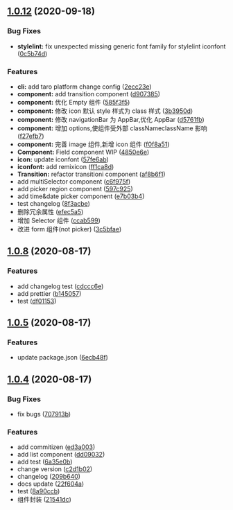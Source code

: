 ## [1.0.12](https://github.com/VFiee/github-test/compare/v1.0.8...v1.0.12) (2020-09-18)

### Bug Fixes

- **stylelint:** fix unexpected missing generic font family for stylelint iconfont ([0c5b74d](https://github.com/VFiee/github-test/commit/0c5b74d6f8f561e38c0e007e5fdc89da3b3483b3))

### Features

- **cli:** add taro platform change config ([2ecc23e](https://github.com/VFiee/github-test/commit/2ecc23efb1f7eed1c5ea6ce47bf060c67fc6bf50))
- **component:** add transition component ([d907385](https://github.com/VFiee/github-test/commit/d907385d0f19dcbb964aa0b38e3621406b195885))
- **component:** 优化 Empty 组件 ([585f3f5](https://github.com/VFiee/github-test/commit/585f3f54f7e1492d4fc96ea8c90736e4b889ce77))
- **component:** 修改 icon 默认 style 样式为 class 样式 ([3b3950d](https://github.com/VFiee/github-test/commit/3b3950dcf6907187485ce979ec04a5fce363ee01))
- **component:** 修改 navigationBar 为 AppBar,优化 AppBar ([d5761fb](https://github.com/VFiee/github-test/commit/d5761fb7897fe0437a5aabffa92812fa2ef93ddd))
- **component:** 增加 options,使组件受外部 classNameclassName 影响 ([f27efb7](https://github.com/VFiee/github-test/commit/f27efb7bade400072e2e4c1b4d74bdcfcb74cf38))
- **component:** 完善 image 组件,新增 icon 组件 ([f0f8a51](https://github.com/VFiee/github-test/commit/f0f8a513419cc267b778238abc9c4bff03d1bca4))
- **Component:** Field component WIP ([4850e6e](https://github.com/VFiee/github-test/commit/4850e6ee3798e8225d0c62cfb27aabf98e003ee8))
- **icon:** update iconfont ([57fe6ab](https://github.com/VFiee/github-test/commit/57fe6ab7eafe1c9017811d9096c384f637ae0f37))
- **iconfont:** add remixicon ([ff1ca8d](https://github.com/VFiee/github-test/commit/ff1ca8d673ffefdb363ff5ebdb1064c1733e00a3))
- **Transition:** refactor transitioni component ([af8b6f1](https://github.com/VFiee/github-test/commit/af8b6f1ca7421858e2fa751dd4fc14578f5d357a))
- add multiSelector component ([c6f975f](https://github.com/VFiee/github-test/commit/c6f975fe0296b124074218a29fb2150d84a0653c))
- add picker region component ([597c925](https://github.com/VFiee/github-test/commit/597c925bd2c3a3fa4e34986394dcba7a5debe735))
- add time&date picker component ([e7b03b4](https://github.com/VFiee/github-test/commit/e7b03b49ec37dc932afe6d7d84c146eebb907f3c))
- test changelog ([8f3acbe](https://github.com/VFiee/github-test/commit/8f3acbef99fc0cb35ddf4ef30a4fe2424bf71326))
- 删除冗余属性 ([efec5a5](https://github.com/VFiee/github-test/commit/efec5a5e4eb9abc825e38665a1f250c15ad42601))
- 增加 Selector 组件 ([ccab599](https://github.com/VFiee/github-test/commit/ccab5994b311a643ac3f44a56287beac94af7eb0))
- 改进 form 组件(not picker) ([3c5bfae](https://github.com/VFiee/github-test/commit/3c5bfae98ca9d0f8ef56af2376a6fd6cce9d4793))

## [1.0.8](https://github.com/VFiee/github-test/compare/v1.0.5...v1.0.8) (2020-08-17)

### Features

- add changelog test ([cdccc6e](https://github.com/VFiee/github-test/commit/cdccc6ed0d2fe8302e9b715046b1cfa0c9939ef2))
- add prettier ([b145057](https://github.com/VFiee/github-test/commit/b14505765c42d450e4e45c047166ead55420e4dc))
- test ([df01153](https://github.com/VFiee/github-test/commit/df01153e54d9eda6e7089b8f9db47d86d8549e5d))

## [1.0.5](https://github.com/VFiee/github-test/compare/v1.0.4...v1.0.5) (2020-08-17)

### Features

- update package.json ([6ecb48f](https://github.com/VFiee/github-test/commit/6ecb48f2d03568516ea1a23a5476f51dcdff9212))

## [1.0.4](https://github.com/VFiee/github-test/compare/21541dc73fbd6b489467a8c6200102e2c512775d...v1.0.4) (2020-08-17)

### Bug Fixes

- fix bugs ([707913b](https://github.com/VFiee/github-test/commit/707913bad7d9a15ea5ae9a6f3ee08b7c6bded8a9))

### Features

- add commitizen ([ed3a003](https://github.com/VFiee/github-test/commit/ed3a0032a9433202db255c0c4652fe4af48568c9))
- add list component ([dd09032](https://github.com/VFiee/github-test/commit/dd0903249bbce2af01720d32f54268bad2051fc9))
- add test ([6a35e0b](https://github.com/VFiee/github-test/commit/6a35e0bacb2181278c36c3db932745f7595f768d))
- change version ([c2d1b02](https://github.com/VFiee/github-test/commit/c2d1b02fc88f531273b8510ea2fad102e2600aef))
- changelog ([209b640](https://github.com/VFiee/github-test/commit/209b640ac3d728cb22e31f5965957467422bb35b))
- docs update ([22f604a](https://github.com/VFiee/github-test/commit/22f604a8eafd93d43e5e75eb5d5cdcaa3b6210da))
- test ([8a90ccb](https://github.com/VFiee/github-test/commit/8a90ccb358e426157cd3c217709997e75d343062))
- 组件封装 ([21541dc](https://github.com/VFiee/github-test/commit/21541dc73fbd6b489467a8c6200102e2c512775d))
